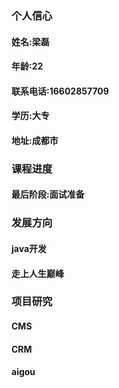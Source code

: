 ### 个人信心
#### 姓名:梁磊
#### 年龄:22
#### 联系电话:16602857709
#### 学历:大专
#### 地址:成都市


### 课程进度
#### 最后阶段:面试准备  


### 发展方向
#### java开发
#### 走上人生巅峰



### 项目研究
#### CMS
#### CRM
#### aigou


